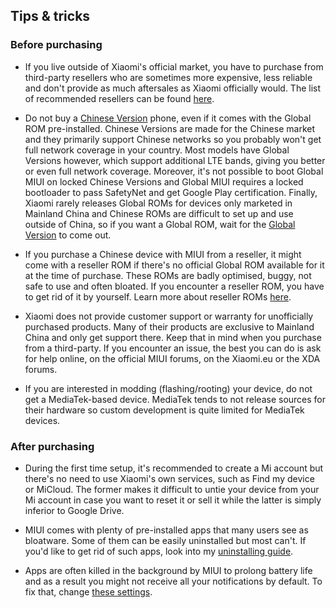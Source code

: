 ## Tips & tricks

### Before purchasing

* If you live outside of Xiaomi's official market, you have to purchase from third-party resellers who are sometimes more expensive, less reliable and don't provide as much aftersales as Xiaomi officially would. The list of recommended resellers can be found [here](resellers.md).

* Do not buy a [Chinese Version](versions.md) phone, even if it comes with the Global ROM pre-installed. Chinese Versions are made for the Chinese market and they primarily support Chinese networks so you probably won't get full network coverage in your country. Most models have Global Versions however, which support additional LTE bands, giving you better or even full network coverage. Moreover, it's not possible to boot Global MIUI on locked Chinese Versions and Global MIUI requires a locked bootloader to pass SafetyNet and get Google Play certification. Finally, Xiaomi rarely releases Global ROMs for devices only marketed in Mainland China and Chinese ROMs are difficult to set up and use outside of China, so if you want a Global ROM, wait for the [Global Version](versions.md) to come out.

* If you purchase a Chinese device with MIUI from a reseller, it might come with a reseller ROM if there's no official Global ROM available for it at the time of purchase. These ROMs are badly optimised, buggy, not safe to use and often bloated. If you encounter a reseller ROM, you have to get rid of it by yourself. Learn more about reseller ROMs [here](custom.md).

* Xiaomi does not provide customer support or warranty for unofficially purchased products. Many of their products are exclusive to Mainland China and only get support there. Keep that in mind when you purchase from a third-party. If you encounter an issue, the best you can do is ask for help online, on the official MIUI forums, on the Xiaomi.eu or the XDA forums.

* If you are interested in modding (flashing/rooting) your device, do not get a MediaTek-based device. MediaTek tends to not release sources for their hardware so custom development is quite limited for MediaTek devices.

### After purchasing

* During the first time setup, it's recommended to create a Mi account but there's no need to use Xiaomi's own services, such as Find my device or MiCloud. The former makes it difficult to untie your device from your Mi account in case you want to reset it or sell it while the latter is simply inferior to Google Drive.

* MIUI comes with plenty of pre-installed apps that many users see as bloatware. Some of them can be easily uninstalled but most can't. If you'd like to get rid of such apps, look into my [uninstalling guide](systemapps.md).

* Apps are often killed in the background by MIUI to prolong battery life and as a result you might not receive all your notifications by default. To fix that, change [these settings](notifications.md).